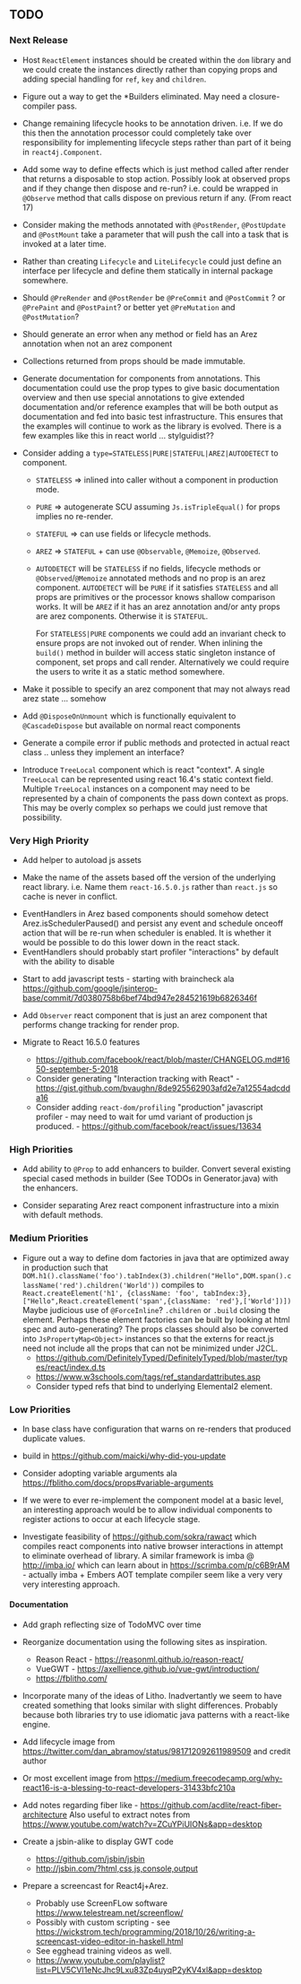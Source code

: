 ## TODO

### Next Release

* Host `ReactElement` instances should be created within the `dom` library and we could create the instances
  directly rather than copying props and adding special handling for `ref`, `key` and `children`.

* Figure out a way to get the *Builders eliminated. May need a closure-compiler pass.

* Change remaining lifecycle hooks to be annotation driven. i.e.
  If we do this then the annotation processor could completely take over responsibility for implementing lifecycle
  steps rather than part of it being in `react4j.Component`.

* Add some way to define effects which is just method called after render that returns a disposable to stop action.
  Possibly look at observed props and if they change then dispose and re-run? i.e. could be wrapped in `@Observe`
  method that calls dispose on previous return if any. (From react 17)

* Consider making the methods annotated with `@PostRender`, `@PostUpdate` and `@PostMount` take a parameter that
  will push the call into a task that is invoked at a later time.

* Rather than creating `Lifecycle` and `LiteLifecycle` could just define an interface per lifecycle and define them
  statically in internal package somewhere.

* Should `@PreRender` and `@PostRender` be `@PreCommit` and `@PostCommit` ? or `@PrePaint` and `@PostPaint`?
  or better yet `@PreMutation` and `@PostMutation`?

* Should generate an error when any method or field has an Arez annotation when not an arez component

* Collections returned from props should be made immutable.

* Generate documentation for components from annotations. This documentation could use the prop types to give
  basic documentation overview and then use special annotations to give extended documentation and/or reference
  examples that will be both output as documentation and fed into basic test infrastructure. This ensures that the
  examples will continue to work as the library is evolved. There is a few examples like this in react world ...
  stylguidist??

* Consider adding a `type=STATELESS|PURE|STATEFUL|AREZ|AUTODETECT` to component.
  - `STATELESS` => inlined into caller without a component in production mode.
  - `PURE` => autogenerate SCU assuming `Js.isTripleEqual()` for props implies no re-render.
  - `STATEFUL` => can use fields or lifecycle methods.
  - `AREZ` => `STATEFUL` + can use `@Observable`, `@Memoize`, `@Observed`.
  - `AUTODETECT` will be `STATELESS` if no fields, lifecycle methods or `@Observed`/`@Memoize` annotated methods
    and no prop is an arez component. `AUTODETECT` will be `PURE` if it satisfies `STATELESS` and all props are
    primitives or the processor knows shallow comparison works. It will be `AREZ` if it has an arez annotation and/or
    anty props are arez components. Otherwise it is `STATEFUL`.

    For `STATELESS|PURE` components we could add an invariant check to ensure props are not invoked out of render.
    When inlining the `build()` method in builder will access static singleton instance of component, set
    props and call render. Alternatively we could require the users to write it as a static method somewhere.

* Make it possible to specify an arez component that may not always read arez state ... somehow

* Add `@DisposeOnUnmount` which is functionally equivalent to `@CascadeDispose` but available on normal react components

* Generate a compile error if public methods and protected in actual react class .. unless they implement an interface?

* Introduce `TreeLocal` component which is react "context". A single `TreeLocal` can be represented using react 16.4's
  static context field. Multiple `TreeLocal` instances on a component may need to be represented by a chain of
  components the pass down context as props. This may be overly complex so perhaps we could just remove that possibility.

### Very High Priority

* Add helper to autoload js assets

* Make the name of the assets based off the version of the underlying react library. i.e. Name them `react-16.5.0.js`
  rather than `react.js` so cache is never in conflict.

- EventHandlers in Arez based components should somehow detect Arez.isSchedulerPaused() and persist any event and
  schedule onceoff action that will be re-run when scheduler is enabled. It is whether it would be possible to do
  this lower down in the react stack.
- EventHandlers should probably start profiler "interactions" by default with the ability to disable

* Start to add javascript tests - starting with braincheck ala
  https://github.com/google/jsinterop-base/commit/7d0380758b6bef74bd947e284521619b6826346f

* Add `Observer` react component that is just an arez component that performs change tracking for render prop.

* Migrate to React 16.5.0 features
  - https://github.com/facebook/react/blob/master/CHANGELOG.md#1650-september-5-2018
  - Consider generating "Interaction tracking with React" - https://gist.github.com/bvaughn/8de925562903afd2e7a12554adcdda16
  - Consider adding `react-dom/profiling` "production" javascript profiler - may need to wait for umd variant of
    production js produced. - https://github.com/facebook/react/issues/13634

### High Priorities

* Add ability to `@Prop` to add enhancers to builder. Convert several existing special cased methods in builder
  (See TODOs in Generator.java) with the enhancers.

* Consider separating Arez react component infrastructure into a mixin with default methods.

### Medium Priorities

* Figure out a way to define dom factories in java that are optimized away in production such that
  `DOM.h1().className('foo').tabIndex(3).children("Hello",DOM.span().className('red').children('World'))`
  compiles to `React.createElement('h1', {className: 'foo', tabIndex:3},["Hello",React.createElement('span',{className: 'red'},['World'])])`
  Maybe judicious use of `@ForceInline`? `.children` or `.build` closing the element. Perhaps these
  element factories can be built by looking at html spec and auto-generating? The props classes should also be
  converted into `JsPropertyMap<Object>` instances so that the externs for react.js need not include all the props
  that can not be minimized under J2CL.
  - https://github.com/DefinitelyTyped/DefinitelyTyped/blob/master/types/react/index.d.ts
  - https://www.w3schools.com/tags/ref_standardattributes.asp
  - Consider typed refs that bind to underlying Elemental2 element.

### Low Priorities

* In base class have configuration that warns on re-renders that produced duplicate values.

* build in https://github.com/maicki/why-did-you-update

* Consider adopting variable arguments ala https://fblitho.com/docs/props#variable-arguments

* If we were to ever re-implement the component model at a basic level, an interesting approach would be to
  allow individual components to register actions to occur at each lifecycle stage.

* Investigate feasibility of https://github.com/sokra/rawact which compiles react components into native
  browser interactions in attempt to eliminate overhead of library. A similar framework is imba @ http://imba.io/
  which can learn about in https://scrimba.com/p/c6B9rAM - actually imba + Embers AOT template compiler seem
  like a very very very interesting approach.

#### Documentation

* Add graph reflecting size of TodoMVC over time

* Reorganize documentation using the following sites as inspiration.
  - Reason React - https://reasonml.github.io/reason-react/
  - VueGWT - https://axellience.github.io/vue-gwt/introduction/
  - https://fblitho.com/

* Incorporate many of the ideas of Litho. Inadvertantly we seem to have created something that looks similar with
  slight differences. Probably because both libraries try to use idiomatic java patterns with a react-like engine.

* Add lifecycle image from https://twitter.com/dan_abramov/status/981712092611989509 and credit author

* Or most excellent image from https://medium.freecodecamp.org/why-react16-is-a-blessing-to-react-developers-31433bfc210a

* Add notes regarding fiber like - https://github.com/acdlite/react-fiber-architecture
  Also useful to extract notes from https://www.youtube.com/watch?v=ZCuYPiUIONs&app=desktop

* Create a jsbin-alike to display GWT code
  - https://github.com/jsbin/jsbin
  - http://jsbin.com/?html,css,js,console,output

* Prepare a screencast for React4j+Arez.
  - Probably use ScreenFLow software https://www.telestream.net/screenflow/
  - Possibly with custom scripting - see https://wickstrom.tech/programming/2018/10/26/writing-a-screencast-video-editor-in-haskell.html
  - See egghead training videos as well.
  - https://www.youtube.com/playlist?list=PLV5CVI1eNcJhc9Lxu83Zp4uyqP2yKV4xl&app=desktop

